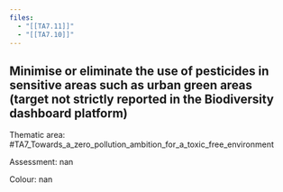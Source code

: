 ```yaml
---
files:
  - "[[TA7.11]]"
  - "[[TA7.10]]"
---
```

## Minimise or eliminate the use of pesticides in sensitive areas such as urban green areas (target not strictly reported in the Biodiversity dashboard platform)

Thematic area: #TA7_Towards_a_zero_pollution_ambition_for_a_toxic_free_environment

Assessment: nan

Colour: nan